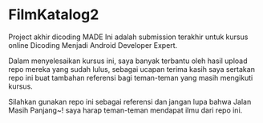 # FilmKatalog2
Project akhir dicoding MADE
Ini adalah submission terakhir untuk kursus online Dicoding Menjadi Android Developer Expert.

Dalam menyelesaikan kursus ini, saya banyak terbantu oleh hasil upload repo mereka yang sudah lulus, sebagai ucapan terima kasih saya sertakan repo ini buat tambahan referensi bagi teman-teman yang masih mengikuti kursus.

Silahkan gunakan repo ini sebagai referensi dan jangan lupa bahwa Jalan Masih Panjang~! saya harap teman-teman mendapat ilmu dari repo ini.


